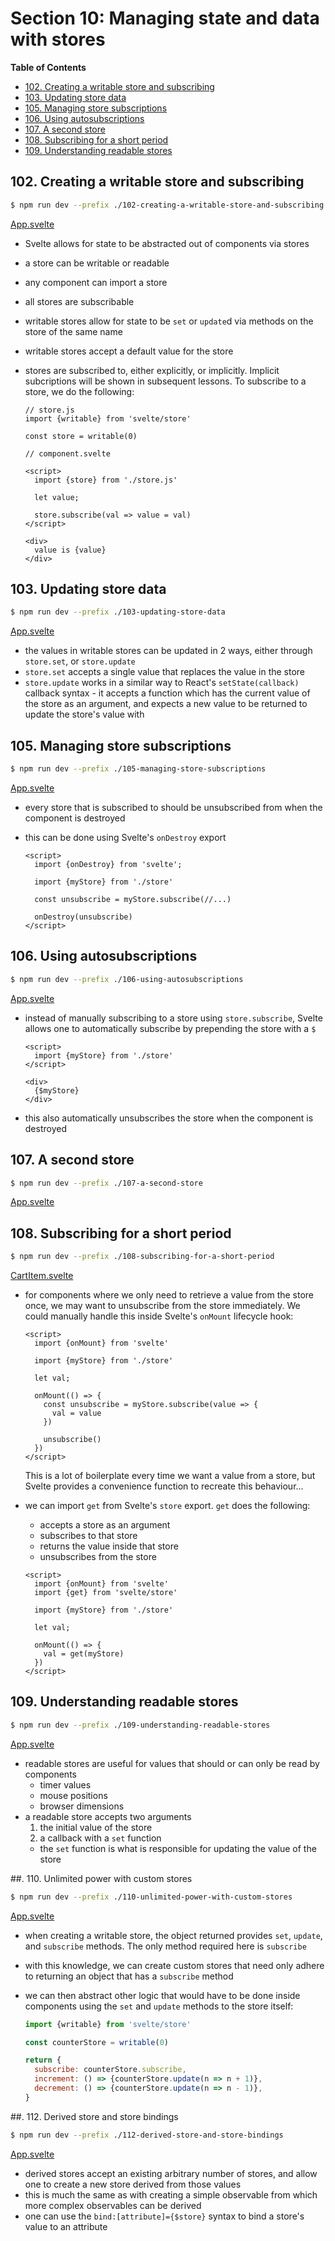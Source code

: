 # Section 10: Managing state and data with stores


<!-- START doctoc generated TOC please keep comment here to allow auto update -->
<!-- DON'T EDIT THIS SECTION, INSTEAD RE-RUN doctoc TO UPDATE -->
**Table of Contents**

- [102. Creating a writable store and subscribing](#102-creating-a-writable-store-and-subscribing)
- [103. Updating store data](#103-updating-store-data)
- [105. Managing store subscriptions](#105-managing-store-subscriptions)
- [106. Using autosubscriptions](#106-using-autosubscriptions)
- [107. A second store](#107-a-second-store)
- [108. Subscribing for a short period](#108-subscribing-for-a-short-period)
- [109. Understanding readable stores](#109-understanding-readable-stores)

<!-- END doctoc generated TOC please keep comment here to allow auto update -->

## 102. Creating a writable store and subscribing

```bash
$ npm run dev --prefix ./102-creating-a-writable-store-and-subscribing
```

[App.svelte](./102-creating-a-writable-store-and-subscribing/src/App.svelte)

- Svelte allows for state to be abstracted out of components via stores
- a store can be writable or readable
- any component can import a store
- all stores are subscribable
- writable stores allow for state to be `set` or `update`d via methods on the
    store of the same name
- writable stores accept a default value for the store
- stores are subscribed to, either explicitly, or implicitly. Implicit
    subcriptions will be shown in subsequent lessons. To subscribe to a store,
    we do the following:

    ```svelte
    // store.js
    import {writable} from 'svelte/store'

    const store = writable(0)

    // component.svelte

    <script>
      import {store} from './store.js'

      let value;

      store.subscribe(val => value = val)
    </script>

    <div>
      value is {value}
    </div>
    ```

## 103. Updating store data

```bash
$ npm run dev --prefix ./103-updating-store-data
```

[App.svelte](./103-updating-store-data/src/App.svelte)

- the values in writable stores can be updated in 2 ways, either through
    `store.set`, or `store.update`
- `store.set` accepts a single value that replaces the value in the store
- `store.update` works in a similar way to React's `setState(callback)` callback
    syntax - it accepts a function which has the current value of the store as
    an argument, and expects a new value to be returned to update the store's
    value with

## 105. Managing store subscriptions

```bash
$ npm run dev --prefix ./105-managing-store-subscriptions
```

[App.svelte](./105-managing-store-subscriptions/src/App.svelte)

- every store that is subscribed to should be unsubscribed from when the
    component is destroyed
- this can be done using Svelte's `onDestroy` export

    ```svelte
    <script>
      import {onDestroy} from 'svelte';

      import {myStore} from './store'

      const unsubscribe = myStore.subscribe(//...)

      onDestroy(unsubscribe)
    </script>
    ```

## 106. Using autosubscriptions

```bash
$ npm run dev --prefix ./106-using-autosubscriptions
```

[App.svelte](./106-using-autosubscriptions/src/App.svelte)

- instead of manually subscribing to a store using `store.subscribe`, Svelte
    allows one to automatically subscribe by prepending the store with a `$`

    ```svelte
    <script>
      import {myStore} from './store'
    </script>

    <div>
      {$myStore}
    </div>
    ```
- this also automatically unsubscribes the store when the component is destroyed

## 107. A second store

```bash
$ npm run dev --prefix ./107-a-second-store
```

[App.svelte](./107-a-second-store/src/App.svelte)


## 108. Subscribing for a short period

```bash
$ npm run dev --prefix ./108-subscribing-for-a-short-period
```

[CartItem.svelte](./108-subscribing-for-a-short-period/src/Cart/CartItem.svelte)

- for components where we only need to retrieve a value from the store once, we
    may want to unsubscribe from the store immediately. We could manually handle
    this inside Svelte's `onMount` lifecycle hook:

    ```svelte
    <script>
      import {onMount} from 'svelte'

      import {myStore} from './store'

      let val;

      onMount(() => {
        const unsubscribe = myStore.subscribe(value => {
          val = value
        })

        unsubscribe()
      })
    </script>
    ```

    This is a lot of boilerplate every time we want a value from a store, but
    Svelte provides a convenience function to recreate this behaviour...
- we can import `get` from Svelte's `store` export. `get` does the following:

    - accepts a store as an argument
    - subscribes to that store
    - returns the value inside that store
    - unsubscribes from the store

    ```svelte
    <script>
      import {onMount} from 'svelte'
      import {get} from 'svelte/store'

      import {myStore} from './store'

      let val;

      onMount(() => {
        val = get(myStore)
      })
    </script>
    ```

## 109. Understanding readable stores

```bash
$ npm run dev --prefix ./109-understanding-readable-stores
```

[App.svelte](./109-understanding-readable-stores/src/App.svelte)

- readable stores are useful for values that should or can only be read by
    components
    - timer values
    - mouse positions
    - browser dimensions
- a readable store accepts two arguments
  1. the initial value of the store
  2. a callback with a `set` function
    - the `set` function is what is responsible for updating the value of the
        store

##. 110. Unlimited power with custom stores

```bash
$ npm run dev --prefix ./110-unlimited-power-with-custom-stores
```

[App.svelte](./110-unlimited-power-with-custom-stores/src/App.svelte)

- when creating a writable store, the object returned provides `set`,
    `update`, and `subscribe` methods. The only method required here is
    `subscribe`
- with this knowledge, we can create custom stores that need only adhere to
    returning an object that has a `subscribe` method
- we can then abstract other logic that would have to be done inside components
    using the `set` and `update` methods to the store itself:

    ```javascript
    import {writable} from 'svelte/store'

    const counterStore = writable(0)

    return {
      subscribe: counterStore.subscribe,
      increment: () => {counterStore.update(n => n + 1)},
      decrement: () => {counterStore.update(n => n - 1)},
    }
    ```

##. 112. Derived store and store bindings

```bash
$ npm run dev --prefix ./112-derived-store-and-store-bindings
```

[App.svelte](./112-derived-store-and-store-bindings/src/App.svelte)

- derived stores accept an existing arbitrary number of stores, and allow one to
    create a new store derived from those values
- this is much the same as with creating a simple observable from which more
    complex observables can be derived
- one can use the `bind:[attribute]={$store}` syntax to bind a store's value to
    an attribute
